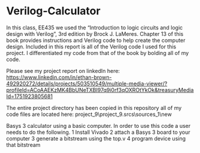 # Verilog-Calculator

In this class, EE435 we used the “Introduction to logic circuits and logic design with Verilog”, 3rd edition by Brock J. LaMeres. Chapter 13 of this book provides instructions and Verilog code to help create the computer design. Included in this report is all of the Verilog code I used for this project. I differentiated my code from that of the book by bolding all of my code.

Please see my project report on linkedIn here:
https://www.linkedin.com/in/ethan-brown-492920272/details/projects/503510549/multiple-media-viewer/?profileId=ACoAAEKzMK4BbUNeTXBI97q9i0rf3qOXROtYkOk&treasuryMediaId=1751923805681


The entire project directory has been copied in this repository
all of my code files are located here:
project_9\project_9.srcs\sources_1\new


Basys 3 calculator using a basic computer.
In order to use this code a user needs to do the following.
1 Install Vivado
2 attach a Basys 3 board to your computer
3 generate a bitstream using the top.v
4 program device using that bitstream
